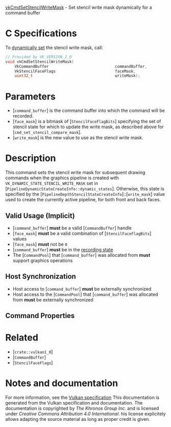 [vkCmdSetStencilWriteMask](https://www.khronos.org/registry/vulkan/specs/1.3-extensions/man/html/vkCmdSetStencilWriteMask.html) - Set stencil write mask dynamically for a command buffer

# C Specifications
To [dynamically set](https://www.khronos.org/registry/vulkan/specs/1.3-extensions/html/vkspec.html#pipelines-dynamic-state) the stencil write mask,
call:
```c
// Provided by VK_VERSION_1_0
void vkCmdSetStencilWriteMask(
    VkCommandBuffer                             commandBuffer,
    VkStencilFaceFlags                          faceMask,
    uint32_t                                    writeMask);
```

# Parameters
- [`command_buffer`] is the command buffer into which the command will be recorded.
- [`face_mask`] is a bitmask of [`StencilFaceFlagBits`] specifying the set of stencil state for which to update the write mask, as described above for [`cmd_set_stencil_compare_mask`].
- [`write_mask`] is the new value to use as the stencil write mask.

# Description
This command sets the stencil write mask for subsequent drawing commands
when the graphics pipeline is created with
`VK_DYNAMIC_STATE_STENCIL_WRITE_MASK` set in
[`PipelineDynamicStateCreateInfo::dynamic_states`].
Otherwise, this state is specified by the
[`PipelineDepthStencilStateCreateInfo`]::[`write_mask`] value used to
create the currently active pipeline, for both front and back faces.
## Valid Usage (Implicit)
-  [`command_buffer`] **must**  be a valid [`CommandBuffer`] handle
-  [`face_mask`] **must**  be a valid combination of [`StencilFaceFlagBits`] values
-  [`face_mask`] **must**  not be `0`
-  [`command_buffer`] **must**  be in the [recording state]()
-    The [`CommandPool`] that [`command_buffer`] was allocated from  **must**  support graphics operations

## Host Synchronization
- Host access to [`command_buffer`] **must**  be externally synchronized
- Host access to the [`CommandPool`] that [`command_buffer`] was allocated from  **must**  be externally synchronized

## Command Properties

# Related
- [`crate::vulkan1_0`]
- [`CommandBuffer`]
- [`StencilFaceFlags`]

# Notes and documentation
For more information, see the [Vulkan specification](https://www.khronos.org/registry/vulkan/specs/1.3-extensions/html/vkspec.html)
This documentation is generated from the Vulkan specification and documentation.
The documentation is copyrighted by *The Khronos Group Inc.* and is licensed under *Creative Commons Attribution 4.0 International*.
his license explicitely allows adapting the source material as long as proper credit is given.
        